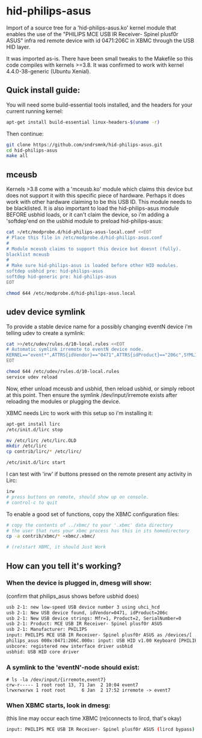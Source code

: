hid-philips-asus
================

Import of a source tree for a 'hid-philips-asus.ko' kernel module that enables
the use of the "PHILIPS MCE USB IR Receiver- Spinel plusf0r ASUS" infra red
remote device with id 0471:206C in XBMC through the USB HID layer.

It was imported as-is. There have been small tweaks to the Makefile so this
code compiles with kernels >=3.8. It was confirmed to work with kernel
4.4.0-38-generic (Ubuntu Xenial).



Quick install guide:
--------------------

You will need some build-essential tools installed, and the headers for your
current running kernel:

```sh
apt-get install build-essential linux-headers-$(uname -r)
```

Then continue:

```sh
git clone https://github.com/sndrsmnk/hid-philips-asus.git
cd hid-philips-asus
make all
```


mceusb
------

Kernels >3.8 come with a 'mceusb.ko' module which claims this device
but does not support it with this specific piece of hardware. Perhaps
it does work with other hardware claiming to be this USB ID. This
module needs to be blacklisted.
It is also important to load the hid-philips-asus module BEFORE usbhid
loads, or it can't claim the device, so i'm adding a 'softdep'end on
the usbhid module to preload hid-philips-asus:

```sh
cat >/etc/modprobe.d/hid-philips-asus-local.conf <<EOT
# Place this file in /etc/modprobe.d/hid-philips-asus.conf
#
# Module mceusb claims to support this device but doesnt (fully).
blacklist mceusb
#
# Make sure hid-philips-asus is loaded before other HID modules.
softdep usbhid pre: hid-philips-asus
softdep hid-generic pre: hid-philips-asus
EOT

chmod 644 /etc/modprobe.d/hid-philips-asus.local
```


udev device symlink
-------------------
To provide a stable device name for a possibly changing eventN device i'm telling udev to create a symlink:

```sh
cat >>/etc/udev/rules.d/10-local.rules <<EOT
# Automatic symlink irremote to eventN device node.
KERNEL=="event*",ATTRS{idVendor}=="0471",ATTRS{idProduct}=="206c",SYMLINK="input/irremote"
EOT

chmod 644 /etc/udev/rules.d/10-local.rules
service udev reload
```

Now, ether unload mceusb and usbhid, then reload usbhid, or simply reboot at
this point. Then ensure the symlink /dev/input/irremote exists after reloading
the modules or plugging the device.

XBMC needs Lirc to work with this setup so i'm installing it:

```sh
apt-get install lirc
/etc/init.d/lirc stop

mv /etc/lirc /etc/lirc.OLD
mkdir /etc/lirc
cp contrib/lirc/* /etc/lirc/

/etc/init.d/lirc start
```

I can test with 'irw' if buttons pressed on the remote present any activity in Lirc:

```sh
irw
# press buttons on remote, should show up on console.
# control-c to quit
```

To enable a good set of functions, copy the XBMC configuration files:
```sh
# copy the contents of ../xbmc/ to your '.xbmc' data directory
# the user that runs your xbmc process has this in its homedirectory
cp -a contrib/xbmc/* ~xbmc/.xbmc/

# (re)start XBMC, it should Just Work
```



How can you tell it's working?
------------------------------

### When the device is plugged in, dmesg will show:
(confirm that philips_asus shows before usbhid does)
```sh
usb 2-1: new low-speed USB device number 3 using uhci_hcd
usb 2-1: New USB device found, idVendor=0471, idProduct=206c
usb 2-1: New USB device strings: Mfr=1, Product=2, SerialNumber=0
usb 2-1: Product: MCE USB IR Receiver- Spinel plusf0r ASUS
usb 2-1: Manufacturer: PHILIPS
input: PHILIPS MCE USB IR Receiver- Spinel plusf0r ASUS as /devices/[ .. ]/input/inputNN
philips_asus 000x:0471:206C.000x: input: USB HID v1.00 Keyboard [PHILIPS MCE USB IR Receiver- Spinel plusf0r ASUS] on usb-[ .. ]/inputN
usbcore: registered new interface driver usbhid
usbhid: USB HID core driver
```

### A symlink to the 'eventN'-node should exist:
```
# ls -la /dev/input/{irremote,event7}
crw-r----- 1 root root 13, 71 Jan  2 10:04 event7
lrwxrwxrwx 1 root root      6 Jan  2 17:52 irremote -> event7
```

### When XBMC starts, look in dmesg:
(this line may occur each time XBMC (re)connects to lircd, that's okay)
```sh
input: PHILIPS MCE USB IR Receiver- Spinel plusf0r ASUS (lircd bypass) as /devices/virtual/input/inputNN
```
